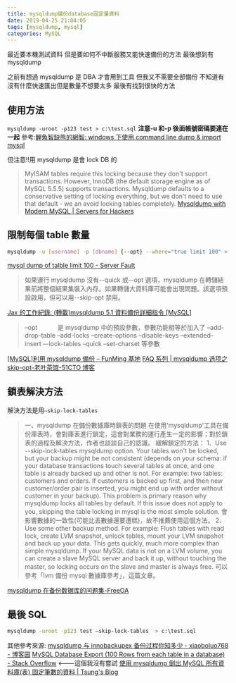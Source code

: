 ```yaml
---
title: mysqldump備份database固定量資料
date: 2019-04-25 21:04:05
tags: [mysqldump, mysql]
categories: MySQL
---
```


最近要本機測試資料
但是要如何不中斷服務又能快速備份的方法
最後想到有 mysqldump

<!--more-->

之前有想過 mysqldump 是 DBA 才會用到工具
但我又不需要全部備份
不知道有沒有什麼快速匯出但是數量不想要太多
最後有找到很快的方法

## 使用方法

`mysqldump -uroot -p123 test > c:\test.sql`
**注意-u 和-p 後面帳號密碼要連在一起**
參考:[鯉魚智缺熊的網智: windows 下使用 command line dump & import mysql](http://koibear.blogspot.com/2012/11/windowscommand-line-dump-import-mysql.html)

但注意!!用 mysqldump 是會 lock DB 的

> MyISAM tables require this locking because they don't support transactions. However, InnoDB (the default storage engine as of MySQL 5.5.5) supports transactions. Mysqldump defaults to a conservative setting of locking everything, but we don't need to use that default - we an avoid locking tables completely.
> [Mysqldump with Modern MySQL | Servers for Hackers](https://serversforhackers.com/c/mysqldump-with-modern-mysql)

## 限制每個 table 數量

```bash
mysqldump -u [username] -p [dbname] {--opt} --where="true limit 100" > dump.sql
```

[mysql dump of talble limit 100 - Server Fault](https://serverfault.com/questions/173834/mysql-dump-of-talble-limit-100)

> 如果運行 mysqldump 沒有--quick 或--opt 選項，mysqldump 在轉儲結果前將整個結果集裝入內存。如果轉儲大資料庫可能會出現問題。該選項預設啟用，但可以用--skip-opt 禁用。

[Jax 的工作紀錄: (轉載)mysqldump 5.1 資料備份詳細指令 [MySQL]](https://jax-work-archive.blogspot.com/2009/07/mysqldump-51-mysql.html)

> –opt 　　　是 mysqldump 中的預設參數，參數功能相等於加入了 –add-drop-table –add-locks –create-options –disable-keys –extended-insert –-lock-tables –quick –set-charset 等參數

[[MySQL]利用 mysqldump 備份 – FunMing 基地](https://fmbase.tw/blog/2013/01/23/mysql%E5%88%A9%E7%94%A8mysqldump%E5%82%99%E4%BB%BD/)
[FAQ 系列 | mysqldump 选项之 skip-opt-老叶茶馆-51CTO 博客](https://blog.51cto.com/imysql/1879753)

## 鎖表解決方法

解決方法是用`–skip-lock-tables`

> 一、mysqldump 在備份數據庫時鎖表的問題
> 在使用'mysqldump'工具在備份庫表時，會對庫表進行鎖定，這會對業務的運行產生一定的影響；對於鎖表的過程及解決方法，作者也談談自己的認識。
> 緩解鎖定的方法：
> 1、Use --skip-lock-tables mysqldump option. Your tables won't be locked, but your backup might be not consistent (depends on your schema: if your database transactions touch several tables at once, and one table is already backed up and other is not. For example: two tables: customers and orders. If customers is backed up first, and then new customer/order pair is inserted, you might end up with order without customer in your backup).
> This problem is primary reason why mysqldump locks all tables by default. If this issue does not apply to you, skipping the table locking in mysql is the most simple solution.
> 會影響數據的一致性(可能比丟數據還要遭糕)，故不推薦使用這個方法。
> 2、Use some other backup method. For example: Flush tables with read lock, create LVM snapshot, unlock tables, mount your LVM snapshot and back up your data. This gets quickly, much more complex than simple mysqldump.
> If your MySQL data is not on a LVM volume, you can create a slave MySQL server and back it up, without touching the master, so locking occurs on the slave and master is always free.
> 可以參考「lvm 備份 mysql 數據庫參考」，這篇文章。

[mysqldump 在备份数据库的问题集-FreeOA](http://www.freeoa.net/osuport/db/mysqldump-lock-on-backup_1453.html)

## 最後 SQL

```bash
mysqldump -uroot -p123 test –skip-lock-tables  > c:\test.sql
```

其他參考來源:
[mysqldump 与 innobackupex 备份过程你知多少 - xiaoboluo768 - 博客园](https://www.cnblogs.com/xiaoboluo768/p/7560105.html)
[MySQL Database Export (100 Rows from each table in a database) - Stack Overflow](https://stackoverflow.com/questions/38495460/mysql-database-export-100-rows-from-each-table-in-a-database) <---這個我沒有嘗試
[使用 mysqldump 倒出 MySQL 所有資料庫(表) 固定筆數的資料 | Tsung's Blog](https://blog.longwin.com.tw/2018/08/mysql-database-mysqldump-dump-sample-dataset-2018/)
